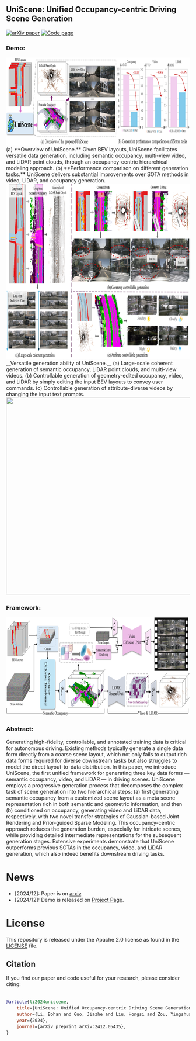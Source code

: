 ## UniScene: Unified Occupancy-centric Driving Scene Generation



 [![arXiv paper](https://img.shields.io/badge/arXiv%20%2B%20supp-2412.05435-purple)](https://arxiv.org/abs/2412.05435) 
[![Code page](https://img.shields.io/badge/Project%20Page-UniScene-red)](https://arlo0o.github.io/uniscene/)


### Demo:
<div align=center><img width="960" height="240" src="./assets/teaser_fig1.png"/></div>
(a) **Overview of UniScene.** Given BEV layouts, UniScene facilitates versatile data generation, including semantic occupancy, multi-view video, and LiDAR point clouds, through an occupancy-centric hierarchical modeling approach. (b) **Performance comparison on different generation tasks.** UniScene delivers substantial improvements over SOTA methods in video, LiDAR, and occupancy generation.



<div align=center><img width="960" height="480" src="./assets/teaser_fig1_b.png"/></div>
 __Versatile generation ability of UniScene.__ (a) Large-scale coherent generation of semantic occupancy, LiDAR point clouds, and multi-view videos. (b) Controllable generation of geometry-edited occupancy, video, and LiDAR by simply editing the input BEV layouts to convey user commands. (c) Controllable generation of attribute-diverse videos by changing the input text prompts.


<div align=center><img width="960" height="540" src="./assets/demo.gif"/></div>


### Framework:
<div align=center><img width="960" height="270" src="./assets/overall.png"/></div>


### Abstract:
Generating high-fidelity, controllable, and annotated training data is critical for autonomous driving. Existing methods typically generate a single data form directly from a coarse scene layout, which not only fails to output rich data forms required for diverse downstream tasks but also struggles to model the direct layout-to-data distribution. In this paper, we introduce UniScene, the first unified framework for generating three key data forms — semantic occupancy, video, and LiDAR — in driving scenes. UniScene employs a progressive generation process that decomposes the complex task of scene generation into two hierarchical steps: (a) first generating semantic occupancy from a customized scene layout as a meta scene representation rich in both semantic and geometric information, and then (b) conditioned on occupancy, generating video and LiDAR data, respectively, with two novel transfer strategies of Gaussian-based Joint Rendering and Prior-guided Sparse Modeling. This occupancy-centric approach reduces the generation burden, especially for intricate scenes, while providing detailed intermediate representations for the subsequent generation stages. Extensive experiments demonstrate that UniScene outperforms previous SOTAs in the occupancy, video, and LiDAR generation, which also indeed benefits downstream driving tasks.


 




# News
- [2024/12]: Paper is on [arxiv](https://arxiv.org/abs/2412.05435).
- [2024/12]: Demo is released on [Project Page](https://arlo0o.github.io/uniscene/).





# License
This repository is released under the Apache 2.0 license as found in the [LICENSE](LICENSE) file.


 



## Citation
If you find our paper and code useful for your research, please consider citing:

```bibtex

@article{li2024uniscene,
    title={UniScene: Unified Occupancy-centric Driving Scene Generation},
    author={Li, Bohan and Guo, Jiazhe and Liu, Hongsi and Zou, Yingshuang and Ding, Yikang and Chen, Xiwu and Zhu, Hu and Tan, Feiyang and Zhang, Chi and Wang, Tiancai and Zhou, Shuchang and Zhang, Li and Qi, Xiaojuan and Zhao, Hao and Yang, Mu and Zeng, Wenjun and Jin, Xin},
    year={2024},
    journal={arXiv preprint arXiv:2412.05435},
}
```
